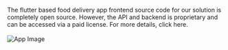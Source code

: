 The flutter based food delivery app frontend source code for our solution is completely open source. However, the API and backend is proprietary and can be accessed via a paid license. For more details, click here. <br/> <br/>![App Image](https://admin.ninjascode.com/wp-content/uploads/2025/01/1-scaled.webp)
